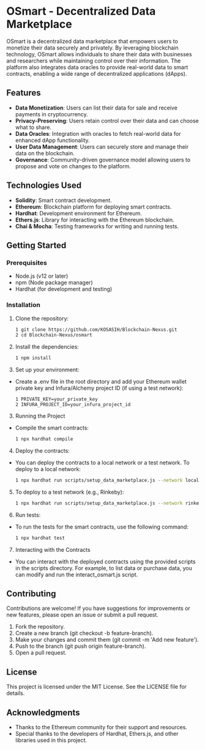 # OSmart - Decentralized Data Marketplace

OSmart is a decentralized data marketplace that empowers users to monetize their data securely and privately. By leveraging blockchain technology, OSmart allows individuals to share their data with businesses and researchers while maintaining control over their information. The platform also integrates data oracles to provide real-world data to smart contracts, enabling a wide range of decentralized applications (dApps).

## Features

- **Data Monetization**: Users can list their data for sale and receive payments in cryptocurrency.
- **Privacy-Preserving**: Users retain control over their data and can choose what to share.
- **Data Oracles**: Integration with oracles to fetch real-world data for enhanced dApp functionality.
- **User  Data Management**: Users can securely store and manage their data on the blockchain.
- **Governance**: Community-driven governance model allowing users to propose and vote on changes to the platform.

## Technologies Used

- **Solidity**: Smart contract development.
- **Ethereum**: Blockchain platform for deploying smart contracts.
- **Hardhat**: Development environment for Ethereum.
- **Ethers.js**: Library for interacting with the Ethereum blockchain.
- **Chai & Mocha**: Testing frameworks for writing and running tests.

## Getting Started

### Prerequisites

- Node.js (v12 or later)
- npm (Node package manager)
- Hardhat (for development and testing)

### Installation

1. Clone the repository:

   ```bash
   1 git clone https://github.com/KOSASIH/Blockchain-Nexus.git
   2 cd Blockchain-Nexus/osmart
   ```

2. Install the dependencies:

   ```bash
   1 npm install
   ```

3. Set up your environment:

- Create a .env file in the root directory and add your Ethereum wallet private key and Infura/Alchemy project ID (if using a test network):

   ```plaintext
   1 PRIVATE_KEY=your_private_key
   2 INFURA_PROJECT_ID=your_infura_project_id
   ```

3. Running the Project
- Compile the smart contracts:

   ```bash
   1 npx hardhat compile
   ```

4. Deploy the contracts:

- You can deploy the contracts to a local network or a test network. To deploy to a local network:

   ```bash
   1 npx hardhat run scripts/setup_data_marketplace.js --network localhost
   ```

5. To deploy to a test network (e.g., Rinkeby):

   ```bash
   1 npx hardhat run scripts/setup_data_marketplace.js --network rinkeby
   ```

6. Run tests:

- To run the tests for the smart contracts, use the following command:

   ```bash
   1 npx hardhat test
   ```

7. Interacting with the Contracts
- You can interact with the deployed contracts using the provided scripts in the scripts directory. For example, to list data or purchase data, you can modify and run the interact_osmart.js script.

## Contributing
Contributions are welcome! If you have suggestions for improvements or new features, please open an issue or submit a pull request.

1. Fork the repository.
2. Create a new branch (git checkout -b feature-branch).
3. Make your changes and commit them (git commit -m 'Add new feature').
4. Push to the branch (git push origin feature-branch).
5. Open a pull request.

## License
This project is licensed under the MIT License. See the LICENSE file for details.

## Acknowledgments
- Thanks to the Ethereum community for their support and resources.
- Special thanks to the developers of Hardhat, Ethers.js, and other libraries used in this project.
